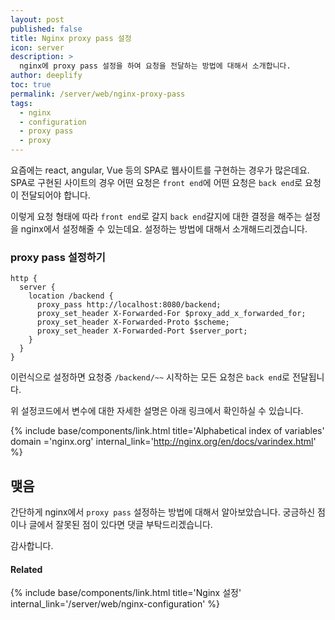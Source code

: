 ```yaml
---
layout: post
published: false
title: Nginx proxy pass 설정
icon: server
description: >
  nginx에 proxy pass 설정을 하여 요청을 전달하는 방법에 대해서 소개합니다.
author: deeplify
toc: true
permalink: /server/web/nginx-proxy-pass
tags:
  - nginx
  - configuration
  - proxy pass
  - proxy
---
```


요즘에는 react, angular, Vue 등의 SPA로 웹사이트를 구현하는 경우가 많은데요. SPA로 구현된 사이트의 경우 어떤 요청은 `front end`에 어떤 요청은 `back end`로 요청이 전달되어야 합니다.

이렇게 요청 형태에 따라 `front end`로 갈지 `back end`갈지에 대한 결정을 해주는 설정을 nginx에서 설정해줄 수 있는데요. 설정하는 방법에 대해서 소개해드리겠습니다.

### proxy pass 설정하기

```nginx
http {
  server {
    location /backend {
      proxy_pass http://localhost:8080/backend;
      proxy_set_header X-Forwarded-For $proxy_add_x_forwarded_for;
      proxy_set_header X-Forwarded-Proto $scheme;
      proxy_set_header X-Forwarded-Port $server_port;
    }
  }
}
```

이런식으로 설정하면 요청중 `/backend/~~` 시작하는 모든 요청은 `back end`로 전달됩니다.

위 설정코드에서 변수에 대한 자세한 설명은 아래 링크에서 확인하실 수 있습니다.

{% include base/components/link.html title='Alphabetical index of variables' domain ='nginx.org' internal_link='http://nginx.org/en/docs/varindex.html' %}

## 맺음

간단하게 nginx에서 `proxy pass` 설정하는 방법에 대해서 알아보았습니다.
궁금하신 점이나 글에서 잘못된 점이 있다면 댓글 부탁드리겠습니다.

감사합니다.

#### Related

{% include base/components/link.html title='Nginx 설정' internal_link='/server/web/nginx-configuration' %}
